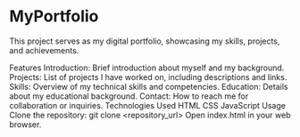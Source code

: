 # MyPortfolio
This project serves as my digital portfolio, showcasing my skills, projects, and achievements.

Features
Introduction: Brief introduction about myself and my background.
Projects: List of projects I have worked on, including descriptions and links.
Skills: Overview of my technical skills and competencies.
Education: Details about my educational background.
Contact: How to reach me for collaboration or inquiries.
Technologies Used
HTML
CSS
JavaScript
Usage
Clone the repository: git clone <repository_url>
Open index.html in your web browser.
